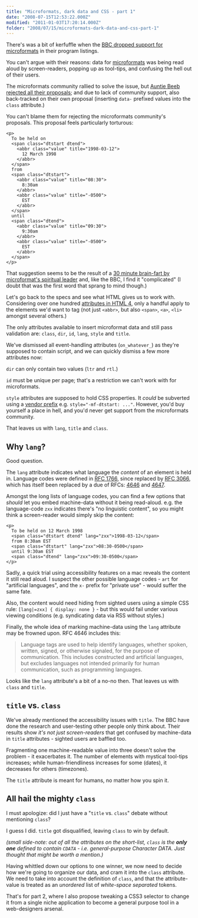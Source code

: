```yaml
---
title: "Microformats, dark data and CSS - part 1"
date: "2008-07-15T12:53:22.000Z"
modified: "2011-01-03T17:20:14.000Z"
folder: "2008/07/15/microformats-dark-data-and-css-part-1"
---
```


There's was a bit of kerfuffle when the [BBC dropped support for microformats](http://www.bbc.co.uk/blogs/radiolabs/2008/06/removing_microformats_from_bbc.shtml) in their program listings.

You can't argue with their reasons: data for [microformats](http://microformats.org/) was being read aloud by screen-readers, popping up as tool-tips, and confusing the hell out of their users.

The microformats community rallied to solve the issue, but [Auntie Beeb rejected all their proposals](http://www.bbc.co.uk/blogs/bbcinternet/2008/07/why_the_bbc_removed_microforma.html); and due to lack of community support, also back-tracked on their own proposal (inserting `data-` prefixed values into the `class` attribute.)

You can't blame them for rejecting the microformats community's proposals. This proposal feels particularly torturous:

    <p>
      To be held on
      <span class="dtstart dtend">
        <abbr class="value" title="1998-03-12">
          12 March 1998
        </abbr>
      </span>
      from
      <span class="dtstart">
        <abbr class="value" title="08:30">
          8:30am
        </abbr>
        <abbr class="value" title="-0500">
          EST
        </abbr>
      </span>
      until
      <span class="dtend">
        <abbr class="value" title="09:30">
          9:30am
        </abbr>
        <abbr class="value" title="-0500">
          EST
        </abbr>
      </span>
    </p>

That suggestion seems to be the result of a [30 minute brain-fart by microformat's spiritual leader](http://rbach.priv.at/Microformats/IRC/2008-06-24#T161218) and, like the BBC, I find it "complicated" (I doubt that was the first word that sprang to mind though.)

Let's go back to the specs and see what HTML gives us to work with. Considering over one hundred [attributes in HTML 4](http://www.w3.org/TR/REC-html40/index/attributes.html), only a handful apply to the elements we'd want to tag (not just `<abbr>`, but also `<span>`, `<a>`, `<li>` amongst several others.)

The only attributes available to insert microformat data and still pass validation are: `class`, `dir`, `id`, `lang`, `style` and `title`.

We've dismissed all event-handling attributes (`on_whatever_`) as they're supposed to contain script, and we can quickly dismiss a few more attributes now:

`dir` can only contain two values (`ltr` and `rtl`.)

`id` must be unique per page; that's a restriction we can't work with for microformats.

`style` attributes are supposed to hold CSS properties. It _could_ be subverted using a [vendor prefix](http://www.w3.org/TR/CSS21/syndata.html#vendor-keywords) e.g. `style="-mf-dtstart: ..."`. However, you'd buy yourself a place in hell, and you'd never get support from the microformats community.

That leaves us with `lang`, `title` and `class`.

## Why `lang`?

Good question.

The `lang` attribute indicates what language the _content_ of an element is held in. Language codes were defined in [RFC 1766](http://www.ietf.org/rfc/rfc1766.txt), since replaced by [RFC 3066](http://www.ietf.org/rfc/rfc3066.txt), which has itself been replaced by a due of RFCs: [4646](http://www.ietf.org/rfc/rfc4646.txt) and [4647](http://www.ietf.org/rfc/rfc4647.txt).

Amongst the long lists of language codes, you can find a few options that _should_ let you embed machine-data without it being read-aloud. e.g. the language-code `zxx` indicates there's "no linguistic content", so you might think a screen-reader would simply skip the content:

    <p>
      To be held on 12 March 1998
      <span class="dtstart dtend" lang="zxx">1998-03-12</span>
      from 8:30am EST
      <span class="dtstart" lang="zxx">08:30-0500</span>
      until 9:30am EST
      <span class="dtend" lang="zxx">09:30-0500</span>
    </p>

Sadly, a quick trial using accessibility features on a mac reveals the content it still read aloud. I suspect the other possible language codes - `art` for "artificial languages", and the `x-` prefix for "private use" - would suffer the same fate.

Also, the content would need hiding from sighted users using a simple CSS rule: `[lang|=zxx] { display: none }` - but this would fail under various viewing conditions (e.g. syndicating data via RSS without styles.)

Finally, the whole idea of marking machine-data using the `lang` attribute may be frowned upon. RFC 4646 includes this:

> Language tags are used to help identify languages, whether spoken, written, signed, or otherwise signaled, for the purpose of communication. This includes constructed and artificial languages, but excludes languages not intended primarily for human communication, such as programming languages.

Looks like the `lang` attribute's a bit of a no-no then. That leaves us with `class` and `title`.

## `title` vs. `class`

We've already mentioned the accessibility issues with `title`. The BBC have done the research and user-testing other people only think about. Their results show _it's not just screen-readers_ that get confused by machine-data in `title` attributes - sighted users are baffled too.

Fragmenting one machine-readable value into three doesn't solve the problem - it exacerbates it. The number of elements with mystical tool-tips increases; while human-friendliness increases for some (dates), it decreases for others (timezones).

The `title` attribute is meant for humans, no matter how you spin it.

## All hail the mighty `class`

I must apologize: did I just have a "`title` vs. `class`" debate without mentioning `class`?

I guess I did. `title` got disqualified, leaving `class` to win by default.

_(small side-note: out of all the attributes on the short-list, `class` is the **only one** defined to contain `CDATA` - i.e. general-purpose Character DATA. Just thought that might be worth a mention.)_

Having whittled down our options to one winner, we now need to decide how we're going to organize our data, and cram it into the `class` attribute. We need to take into account the definition of `class`, and that the attribute-value is treated as an _unordered_ list of _white-space separated_ tokens.

That's for part 2, where I also propose tweaking a CSS3 selector to change it from a single niche application to become a general purpose tool in a web-designers arsenal.
